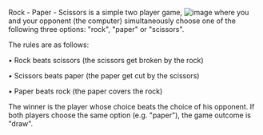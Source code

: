 Rock - Paper - Scissors is a simple two player game, 
![image](https://user-images.githubusercontent.com/120330216/214285914-d0621778-08bb-4825-b4f0-76f97a504fa8.png)
where you and your opponent (the computer) simultaneously choose one of the following three options: "rock", "paper" or "scissors". 

The rules are as follows:

•	Rock beats scissors (the scissors get broken by the rock)

•	Scissors beats paper (the paper get cut by the scissors)

•	Paper beats rock (the paper covers the rock)

The winner is the player whose choice beats the choice of his opponent. If both players choose the same option (e.g. "paper"), the game outcome is "draw".

